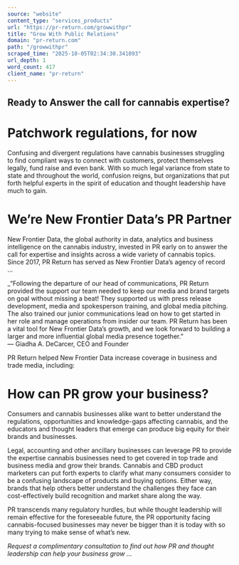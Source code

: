 ```yaml
---
source: "website"
content_type: "services_products"
url: "https://pr-return.com/growwithpr"
title: "Grow With Public Relations"
domain: "pr-return.com"
path: "/growwithpr"
scraped_time: "2025-10-05T02:34:30.341093"
url_depth: 1
word_count: 417
client_name: "pr-return"
---
```


## Ready to Answer the call for cannabis expertise?

# Patchwork regulations, for now

Confusing and divergent regulations have cannabis businesses struggling to find compliant ways to connect with customers, protect themselves legally, fund raise and even bank. With so much legal variance from state to state and throughout the world, confusion reigns, but organizations that put forth helpful experts in the spirit of education and thought leadership have much to gain.

# We’re New Frontier Data’s PR Partner

New Frontier Data, the global authority in data, analytics and business intelligence on the cannabis industry, invested in PR early on to answer the call for expertise and insights across a wide variety of cannabis topics. Since 2017, PR Return has served as New Frontier Data’s agency of record …

_“Following the departure of our head of communications, PR Return provided the support our team needed to keep our media and brand targets on goal without missing a beat! They supported us with press release development, media and spokesperson training, and global media pitching. The also trained our junior communications lead on how to get started in her role and manage operations from insider our team. PR Return has been a vital tool for New Frontier Data’s growth, and we look forward to building a larger and more influential global media presence together.”  
— Giadha A. DeCarcer, CEO and Founder

PR Return helped New Frontier Data increase coverage in business and trade media, including:

# How can PR grow your business?

Consumers and cannabis businesses alike want to better understand the regulations, opportunities and knowledge-gaps affecting cannabis, and the educators and thought leaders that emerge can produce big equity for their brands and businesses.

Legal, accounting and other ancillary businesses can leverage PR to provide the expertise cannabis businesses need to get covered in top trade and business media and grow their brands. Cannabis and CBD product marketers can put forth experts to clarify what many consumers consider to be a confusing landscape of products and buying options. Either way, brands that help others better understand the challenges they face can cost-effectively build recognition and market share along the way.

PR transcends many regulatory hurdles, but while thought leadership will remain effective for the foreseeable future, the PR opportunity facing cannabis-focused businesses may never be bigger than it is today with so many trying to make sense of what’s new.

_Request a complimentary consultation to find out how PR and thought leadership can help your business grow …_